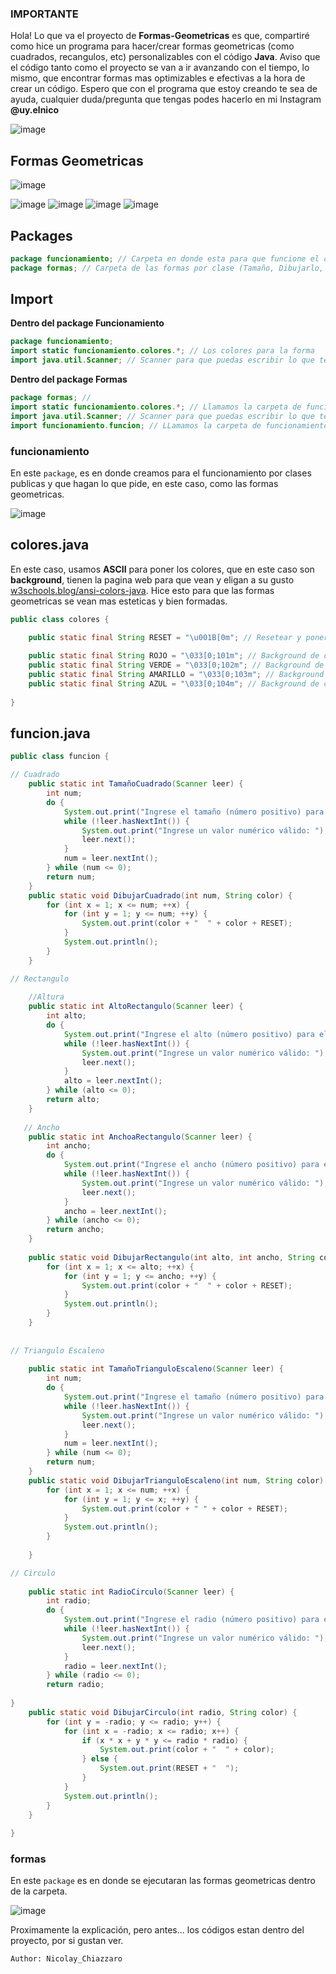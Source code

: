 ### IMPORTANTE

Hola! Lo que va el proyecto de **Formas-Geometricas** es que, compartiré como hice un programa para hacer/crear formas geometricas (como cuadrados, recangulos, etc) personalizables con el código **Java**. Aviso que el código tanto como el proyecto se van a ir avanzando con el tiempo, lo mismo, que encontrar formas mas optimizables e efectivas a la hora de crear un código. Espero que con el programa que estoy creando te sea de ayuda, cualquier duda/pregunta que tengas podes hacerlo en mi Instagram **@uy.elnico**

![image](https://github.com/uyelnico/Login/assets/145890121/f5fe4947-89d2-40a1-8ff9-93c85962355a)

## Formas Geometricas

![image](https://github.com/uyelnico/Formas-Geometricas/assets/145890121/85a75fb9-9cdc-4666-9e0f-b1d3f6419410)

![image](https://github.com/uyelnico/Formas-Geometricas/assets/145890121/c6d10247-2685-43f3-b718-d50de1d5970f)
![image](https://github.com/uyelnico/Formas-Geometricas/assets/145890121/ade9f0c0-6ad0-42d5-bb56-091ba8081c43)
![image](https://github.com/uyelnico/Formas-Geometricas/assets/145890121/8418f944-4327-4ff4-ac8e-62c00a49efa4)
![image](https://github.com/uyelnico/Formas-Geometricas/assets/145890121/8e733a9d-2fe2-4aac-a014-1e7bd49e7651)

## Packages

```java
package funcionamiento; // Carpeta en donde esta para que funcione el código (para el inicio de código, color de las formas, etc)
package formas; // Carpeta de las formas por clase (Tamaño, Dibujarlo, Radio, etc)
```

## Import

**Dentro del package Funcionamiento**
```java
package funcionamiento;
import static funcionamiento.colores.*; // Los colores para la forma
import java.util.Scanner; // Scanner para que puedas escribir lo que te pide el código (tamaño, alto, ancho, radio, etc) dependiendo de la forma elegida
```

**Dentro del package Formas**

```java
package formas; //
import static funcionamiento.colores.*; // Llamamos la carpeta de funcionamiento para que pueda establecer los colores de la forma
import java.util.Scanner; // Scanner para que puedas escribir lo que te pide el código (tamaño, alto, ancho, radio, etc) dependiendo de la forma elegida
import funcionamiento.funcion; // LLamamos la carpeta de funcionamiento para que pueda ejecutarse cada forma
```

### funcionamiento

En este `package`, es en donde creamos para el funcionamiento por clases publicas y que hagan lo que pide, en este caso, como las formas geometricas.

![image](https://github.com/uyelnico/Formas-Geometricas/assets/145890121/752c3582-3fd9-4a72-903d-1fe99a2f25e4)

## colores.java

En este caso, usamos **ASCII** para poner los colores, que en este caso son **background**, tienen la pagina web para que vean y eligan a su gusto [w3schools.blog/ansi-colors-java](https://www.w3schools.blog/ansi-colors-java). Hice esto para que las formas geometricas se vean mas esteticas y bien formadas.

```java
public class colores {
	
    public static final String RESET = "\u001B[0m"; // Resetear y ponerlo como se ve normalmente

    public static final String ROJO = "\033[0;101m"; // Background de color Rojo
    public static final String VERDE = "\033[0;102m"; // Background de color Verde
    public static final String AMARILLO = "\033[0;103m"; // Background de color Amarillo
    public static final String AZUL = "\033[0;104m"; // Background de color Azul
	
}
```

## funcion.java

```java
public class funcion {

// Cuadrado
    public static int TamañoCuadrado(Scanner leer) {
    	int num;
        do {
            System.out.print("Ingrese el tamaño (número positivo) para el Cuadrado: ");
            while (!leer.hasNextInt()) {
                System.out.print("Ingrese un valor numérico válido: ");
                leer.next();
            }
            num = leer.nextInt();
        } while (num <= 0);
        return num;
    }
    public static void DibujarCuadrado(int num, String color) {
        for (int x = 1; x <= num; ++x) {
            for (int y = 1; y <= num; ++y) {
                System.out.print(color + "  " + color + RESET);
            }
            System.out.println();
        }
    }

// Rectangulo
    
    //Altura
    public static int AltoRectangulo(Scanner leer) {
    	int alto;
        do {
            System.out.print("Ingrese el alto (número positivo) para el Rectangulo: ");
            while (!leer.hasNextInt()) {
                System.out.print("Ingrese un valor numérico válido: ");
                leer.next();
            }
            alto = leer.nextInt();
        } while (alto <= 0);
        return alto;
    }
    
   // Ancho 
    public static int AnchoaRectangulo(Scanner leer) {
    	int ancho;
        do {
            System.out.print("Ingrese el ancho (número positivo) para el Rectangulo: ");
            while (!leer.hasNextInt()) {
                System.out.print("Ingrese un valor numérico válido: ");
                leer.next();
            }
            ancho = leer.nextInt();
        } while (ancho <= 0);
        return ancho;
    }
 
    public static void DibujarRectangulo(int alto, int ancho, String color) {
        for (int x = 1; x <= alto; ++x) {
            for (int y = 1; y <= ancho; ++y) {
                System.out.print(color + "  " + color + RESET);
            }
            System.out.println();
        }
    }
    
    
// Triangulo Escaleno
    
    public static int TamañoTrianguloEscaleno(Scanner leer) {
    	int num;
        do {
            System.out.print("Ingrese el tamaño (número positivo) para el Triángulo Escaleno: ");
            while (!leer.hasNextInt()) {
                System.out.print("Ingrese un valor numérico válido: ");
                leer.next();
            }
            num = leer.nextInt();
        } while (num <= 0);
        return num;
    }
    public static void DibujarTrianguloEscaleno(int num, String color) {
        for (int x = 1; x <= num; ++x) {
            for (int y = 1; y <= x; ++y) {
                System.out.print(color + " " + color + RESET);
            }
            System.out.println();
        }
    
    }

// Circulo
    
    public static int RadioCirculo(Scanner leer) {
    	int radio;
        do {
            System.out.print("Ingrese el radio (número positivo) para el Circulo: ");
            while (!leer.hasNextInt()) {
                System.out.print("Ingrese un valor numérico válido: ");
                leer.next();
            }
            radio = leer.nextInt();
        } while (radio <= 0);
        return radio;
    
}  
    public static void DibujarCirculo(int radio, String color) {
        for (int y = -radio; y <= radio; y++) {
            for (int x = -radio; x <= radio; x++) {
                if (x * x + y * y <= radio * radio) {
                    System.out.print(color + "  " + color);
                } else {
                    System.out.print(RESET + "  ");
                }
            }
            System.out.println();
        }
    }
    
}
```

### formas

En este `package` es en donde se ejecutaran las formas geometricas dentro de la carpeta.

![image](https://github.com/uyelnico/Formas-Geometricas/assets/145890121/b37fc551-1d69-4774-bba0-784ca23531ae)



Proximamente la explicación, pero antes... los códigos estan dentro del proyecto, por si gustan ver.

`Author: Nicolay_Chiazzaro`
